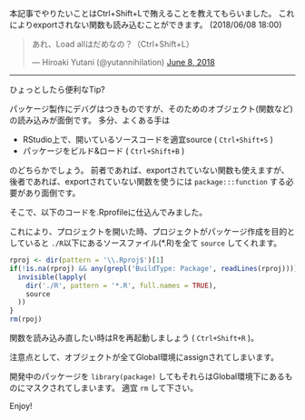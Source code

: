 
本記事でやりたいことはCtrl+Shift+Lで賄えることを教えてもらいました。
これによりexportされない関数も読み込むことができます。
(2018/06/08 18:00)

<blockquote class="twitter-tweet" data-lang="en"><p lang="ja" dir="ltr">あれ、Load allはだめなの？（Ctrl+Shift+L）</p>&mdash; Hiroaki Yutani (@yutannihilation) <a href="https://twitter.com/yutannihilation/status/1004943801155182592?ref_src=twsrc%5Etfw">June 8, 2018</a></blockquote>
<script async src="https://platform.twitter.com/widgets.js" charset="utf-8"></script>


----------

ひょっとしたら便利なTip?

パッケージ製作にデバグはつきものですが、そのためのオブジェクト(関数など)の読み込みが面倒です。
多分、よくある手は

- RStudio上で、開いているソースコードを適宜source ( `Ctrl+Shift+S` )
- パッケージをビルド&ロード ( `Ctrl+Shift+B` )

のどちらかでしょう。
前者であれば、exportされていない関数も使えますが、後者であれば、exportされていない関数を使うには `package:::function` する必要があり面倒です。

そこで、以下のコードを.Rprofileに仕込んでみました。

これにより、プロジェクトを開いた時、プロジェクトがパッケージ作成を目的としていると `./R`以下にあるソースファイル(*.R)を全て `source` してくれます。

```r
rproj <- dir(pattern = '\\.Rproj$')[1]
if(!is.na(rproj) && any(grepl('BuildType: Package', readLines(rproj)))) {
  invisible(lapply(
    dir('./R', pattern = '*.R', full.names = TRUE),
    source
  ))
}
rm(rpoj)
```

関数を読み込み直したい時はRを再起動しましょう ( `Ctrl+Shift+R` )。

注意点として、オブジェクトが全てGlobal環境にassignされてしまいます。

開発中のパッケージを `library(package)` してもそれらはGlobal環境下にあるものにマスクされてしまいます。
適宜 `rm` して下さい。

Enjoy!

